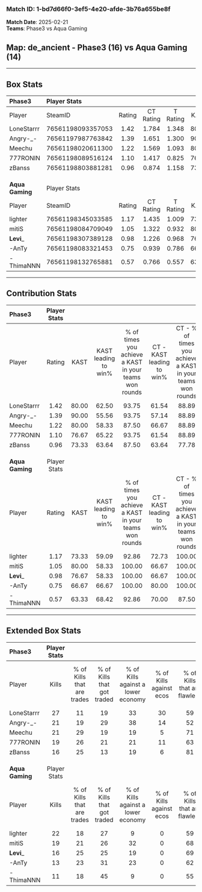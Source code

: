 ### Match ID: 1-bd7d66f0-3ef5-4e20-afde-3b76a655be8f  
**Match Date**: 2025-02-21  
**Teams**: Phase3 vs Aqua Gaming  

## **Map**: de_ancient - Phase3 (16) vs Aqua Gaming (14)  
---  

## Box Stats  

| **Phase3**      | Player Stats      |        |           |          |       |      |       |         |        |      |     |
| :- | :- | :-: | :-: | :-: | :-: | :-: | :-: | :-: | :-: | :-: | :-: |
| Player          | SteamID           | Rating | CT Rating | T Rating | KAST  | ADR  | Kills | Assists | Deaths | K/D  | HS% |
| LoneStarrr      | 76561198093357053 |  1.42  |   1.784   |  1.348   | 80.00 | 93.3 |  27   |    5    |   18   | 1.50 | 70  |
| Angry-_-        | 76561197987763842 |  1.39  |   1.651   |  1.300   | 90.00 | 83.8 |  21   |   13    |   14   | 1.50 | 47  |
| Meechu          | 76561198020611300 |  1.22  |   1.569   |  1.093   | 80.00 | 77.9 |  21   |    8    |   17   | 1.24 | 47  |
| 777RONIN        | 76561198089516124 |  1.10  |   1.417   |  0.825   | 76.67 | 54.4 |  19   |    6    |   15   | 1.27 | 42  |
| zBanss          | 76561198803881281 |  0.96  |   0.874   |  1.158   | 73.33 | 58.4 |  16   |    6    |   17   | 0.94 | 12  |
|                 |                   |        |           |          |       |      |       |         |        |      |     |
|                 |                   |        |           |          |       |      |       |         |        |      |     |
|                 |                   |        |           |          |       |      |       |         |        |      |     |
| **Aqua Gaming** | Player Stats      |        |           |          |       |      |       |         |        |      |     |
| Player          | SteamID           | Rating | CT Rating | T Rating | KAST  | ADR  | Kills | Assists | Deaths | K/D  | HS% |
| lighter         | 76561198345033585 |  1.17  |   1.435   |  1.009   | 73.33 | 95.3 |  22   |    7    |   22   | 1.00 | 54  |
| mitiS           | 76561198084709049 |  1.05  |   1.322   |  0.932   | 80.00 | 52.6 |  19   |    4    |   18   | 1.06 | 47  |
| __Levi___       | 76561198307389128 |  0.98  |   1.226   |  0.968   | 76.67 | 66.6 |  16   |    2    |   18   | 0.89 | 43  |
| -AnTy           | 76561198083321453 |  0.75  |   0.939   |  0.786   | 66.67 | 64.2 |  13   |    9    |   23   | 0.57 | 38  |
| -ThimaNNN       | 76561198132765881 |  0.57  |   0.766   |  0.557   | 63.33 | 42.3 |  11   |    2    |   23   | 0.48 | 36  |
---  

## Contribution Stats  

| **Phase3**      | Player Stats |       |                      |                                                        |                           |                                                             |                          |                                                            |
| :- | :-: | :-: | :-: | :-: | :-: | :-: | :-: | :-: |
| Player          |    Rating    | KAST  | KAST leading to win% | % of times you achieve a KAST in your teams won rounds | CT - KAST leading to win% | CT - % of times you achieve a KAST in your teams won rounds | T - KAST leading to win% | T - % of times you achieve a KAST in your teams won rounds |
| LoneStarrr      |     1.42     | 80.00 |        62.50         |                         93.75                          |           61.54           |                            88.89                            |          63.64           |                           100.00                           |
| Angry-_-        |     1.39     | 90.00 |        55.56         |                         93.75                          |           57.14           |                            88.89                            |          53.85           |                           100.00                           |
| Meechu          |     1.22     | 80.00 |        58.33         |                         87.50                          |           66.67           |                            88.89                            |          50.00           |                           85.71                            |
| 777RONIN        |     1.10     | 76.67 |        65.22         |                         93.75                          |           61.54           |                            88.89                            |          70.00           |                           100.00                           |
| zBanss          |     0.96     | 73.33 |        63.64         |                         87.50                          |           63.64           |                            77.78                            |          63.64           |                           100.00                           |
|                 |              |       |                      |                                                        |                           |                                                             |                          |                                                            |
|                 |              |       |                      |                                                        |                           |                                                             |                          |                                                            |
|                 |              |       |                      |                                                        |                           |                                                             |                          |                                                            |
| **Aqua Gaming** | Player Stats |       |                      |                                                        |                           |                                                             |                          |                                                            |
| Player          |    Rating    | KAST  | KAST leading to win% | % of times you achieve a KAST in your teams won rounds | CT - KAST leading to win% | CT - % of times you achieve a KAST in your teams won rounds | T - KAST leading to win% | T - % of times you achieve a KAST in your teams won rounds |
| lighter         |     1.17     | 73.33 |        59.09         |                         92.86                          |           72.73           |                           100.00                            |          45.45           |                           83.33                            |
| mitiS           |     1.05     | 80.00 |        58.33         |                         100.00                         |           66.67           |                           100.00                            |          50.00           |                           100.00                           |
| __Levi___       |     0.98     | 76.67 |        58.33         |                         100.00                         |           66.67           |                           100.00                            |          50.00           |                           100.00                           |
| -AnTy           |     0.75     | 66.67 |        66.67         |                         100.00                         |           80.00           |                           100.00                            |          54.55           |                           100.00                           |
| -ThimaNNN       |     0.57     | 63.33 |        68.42         |                         92.86                          |           70.00           |                            87.50                            |          66.67           |                           100.00                           |
---  

## Extended Box Stats  

| **Phase3**      | Player Stats |                            |                            |                                    |                         |                              |                                 |        |                             |                                     |                          |                               |                            |
| :- | :-: | :-: | :-: | :-: | :-: | :-: | :-: | :-: | :-: | :-: | :-: | :-: | :-: |
| Player          |    Kills     | % of Kills that are trades | % of Kills that got traded | % of Kills against a lower economy | % of Kills against ecos | % of Kills that are flawless | % of Kills that are close duels | Deaths | % of Deaths that get traded | % of Deaths against a lower economy | % of Deaths against ecos | % of Deaths that are flawless | % of Deaths that are close |
| LoneStarrr      |      27      |             11             |             19             |                 33                 |           30            |              59              |                4                |   18   |             44              |                 28                  |            6             |              67               |             6              |
| Angry-_-        |      21      |             19             |             29             |                 38                 |           14            |              52              |               10                |   14   |             36              |                 21                  |            0             |              57               |             14             |
| Meechu          |      21      |             29             |             19             |                 19                 |            5            |              71              |                5                |   17   |             35              |                 24                  |            6             |              65               |             12             |
| 777RONIN        |      19      |             26             |             21             |                 21                 |           11            |              63              |                0                |   15   |             13              |                 20                  |            0             |              67               |             7              |
| zBanss          |      16      |             25             |             13             |                 19                 |            6            |              81              |                0                |   17   |             18              |                 24                  |            6             |              65               |             6              |
|                 |              |                            |                            |                                    |                         |                              |                                 |        |                             |                                     |                          |                               |                            |
|                 |              |                            |                            |                                    |                         |                              |                                 |        |                             |                                     |                          |                               |                            |
|                 |              |                            |                            |                                    |                         |                              |                                 |        |                             |                                     |                          |                               |                            |
| **Aqua Gaming** | Player Stats |                            |                            |                                    |                         |                              |                                 |        |                             |                                     |                          |                               |                            |
| Player          |    Kills     | % of Kills that are trades | % of Kills that got traded | % of Kills against a lower economy | % of Kills against ecos | % of Kills that are flawless | % of Kills that are close duels | Deaths | % of Deaths that get traded | % of Deaths against a lower economy | % of Deaths against ecos | % of Deaths that are flawless | % of Deaths that are close |
| lighter         |      22      |             18             |             27             |                 9                  |            0            |              59              |                9                |   22   |             14              |                 14                  |            0             |              59               |             5              |
| mitiS           |      19      |             21             |             26             |                 32                 |            0            |              68              |                5                |   18   |             22              |                  6                  |            0             |              67               |             0              |
| __Levi___       |      16      |             25             |             25             |                 19                 |            0            |              69              |                6                |   18   |             28              |                 11                  |            0             |              61               |             6              |
| -AnTy           |      13      |             23             |             31             |                 23                 |            0            |              62              |                8                |   23   |             22              |                 13                  |            0             |              52               |             9              |
| -ThimaNNN       |      11      |             18             |             45             |                 9                  |            0            |              55              |               18                |   23   |             17              |                  4                  |            0             |              83               |             0              |
